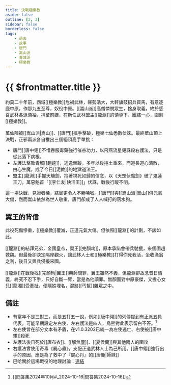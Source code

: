 ```yaml
---
title: 決戰極樂教
aside: false
outline: [2, 3]
sidebar: false
borderless: false
tags:
    - 過去
    - 故事
    - 唐門
    - 嵩山派
    - 青城派
    - 極樂教
---
```


# {{ $frontmatter.title }}

約莫二十年前，西域[[極樂教]]危禍武林，聲勢浩大，大軒旗鼓招兵買馬，有意逐鹿中原，作那九五至尊，奴役中原。[[嵩山派]]高僧憐憫眾生，捨身取義，終於感召武林各派領袖，捐棄前嫌，在新任武林盟主[[龍淵]]的領導下，團結一心，圍剿[[極樂教]]。
<br><br>
萬仙陣被[[嵩山派|嵩山]]、[[唐門]]攜手擊破，極樂七仙悉數伏誅。最終華山頂上決戰，正邪兩派各自推出三個絕頂高手單挑：

- 唐門[[唐中翎]]不惜吞服毒藥強行催谷功力，以飛燕流星翎誅殺右護法，只是從此落下病根。
- 左護法擊敗青城[[趙逵]]，逃逸無蹤，多年以後捲土重來，而道長道心潰散，由心生魔，成了今日[[泥教]]的地獄道法王。
- 盟主[[龍淵]]手握天觴劍，抱著視死如歸的信念，以《天罡伏魔劍》破了鬼蓮王刀，萬惡魁首「[[李仁友|快活王]]」伏誅，戰後行蹤不明。

這一場決戰，見證者稀，結局更令人不勝唏噓。[[唐門]]與[[嵩山派|嵩山]]俱元氣大傷，然而嵩山依然為世人敬重，唐門卻成了人人喊打的落水狗。

## 翼王的背信

此役死傷慘重，[[極樂教]]覆滅，正道元氣大傷。但依照[[龍淵]]的計劃，不該如此。
<br><br>
[[龍淵]]的結拜兄弟，金國皇帝，翼王[[完顏珣]]，原本承諾會帶兵馳援，來個圍趙救魏。但最後卻決定隔岸觀火，讓武林人士和[[極樂教]]打得你死我活，坐收漁翁之利，後日又興兵侵擾宋國。
<br><br>
[[龍淵]]在戰後找[[完顏珣|翼王]]興師問罪，翼王雖然不義，但龍淵卻故念昔日情義，終究不忍下手，只好自斷一臂，當是為他贖罪。無顏面對中原豪傑，又擔心女兒[[龍湘]]受牽扯，便隱姓埋名，混跡[[丐幫]]雜眾之中。

## 備註

- 有當年不是三對三，而是五打五一說，例如[[唐中翎]]的列傳提到有正派五員代表。可能早期設定左右使、左右護法是四人，鳥熊對此表示留白不答。[^1]
- 左右使曾在部分文本有矛盾，在v1.0.3202已統一為左使逃亡、右使被[[唐中翎]]殺死
- 左護法後日死於[[唐布衣]]、[[解無塵]]、[[夏侯蘭]]與其他兩人的圍攻
- 右護法曾使用奇毒《屍心蟲》，支配正道武林人士為己所用。[[唐中翎]]強行出手的原因，應是為了救中了『屍心丹』的[[唐鹿|師妹]]
- 巴哈關於這場戰役的地理討論：[連結](https://forum.gamer.com.tw/C.php?bsn=73317&snA=1778&tnum=4&bPage=2)

[^1]: [[問答集2024年10月#_2024-10-16|問答集2024-10-16]]